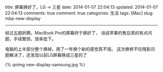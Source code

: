 title: 屏幕换好了，LG -> 三星
date: 2014-01-07 22:04:13
updated: 2014-01-07 22:04:13
comments: true
comment: true
categories: 生活
tags: [Mac]
slug: mbp-new-display

---

经过五趟折腾，MacBook Pro的屏幕终于换好了，
话说苹果的售后真的有点问题，手续繁琐，效率低下。

电脑的上半部分整个换掉，用了一年换个新的感觉真不错。
这次换修不仅残影问题解决了，还发现以前LG屏幕换成三星的了

{% qnimg new-display-samsung.jpg %}

